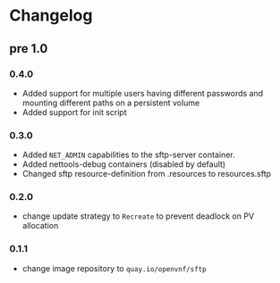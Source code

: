 # Changelog

## pre 1.0

### 0.4.0

 * Added support for multiple users having different passwords and mounting different paths on a persistent volume
 * Added support for init script

### 0.3.0

* Added `NET_ADMIN` capabilities to the sftp-server container.
* Added nettools-debug containers (disabled by default)
* Changed sftp resource-definition from .resources to resources.sftp

### 0.2.0

* change update strategy to `Recreate` to prevent deadlock on PV allocation

### 0.1.1

* change image repository to `quay.io/openvnf/sftp`
